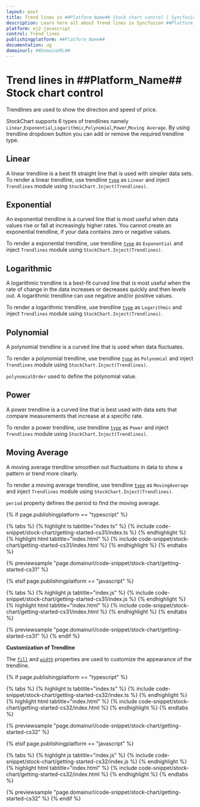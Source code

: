 ```yaml
---
layout: post
title: Trend lines in ##Platform_Name## Stock chart control | Syncfusion
description: Learn here all about Trend lines in Syncfusion ##Platform_Name## Stock chart control of Syncfusion Essential JS 2 and more.
platform: ej2-javascript
control: Trend lines 
publishingplatform: ##Platform_Name##
documentation: ug
domainurl: ##DomainURL##
---
```

<!-- markdownlint-disable MD036 -->

# Trend lines in ##Platform_Name## Stock chart control

Trendlines are used to show the direction and speed of price.

StockChart supports 6 types of trendlines namely `Linear`,`Exponential`,`Logarithmic`,`Polynomial`,`Power`,`Moving Average`. By using trendline dropdown button you can add or remove the required trendline type.

## Linear

A linear trendline is a best fit straight line that is used with simpler data sets. To render a linear trendline, use trendline [`type`](../api/stock-chart/stockChartTrendlineModel/#type) as `Linear` and inject `Trendlines` module using `StockChart.Inject(Trendlines)`.

## Exponential

An exponential trendline is a curved line that is most useful when data values rise or fall at increasingly higher rates. You cannot create an exponential trendline, if your data contains zero or negative values.

To render a exponential trendline, use trendline [`type`](../api/stock-chart/stockChartTrendlineModel/#type) as `Exponential` and inject
`Trendlines` module using `StockChart.Inject(Trendlines)`.

## Logarithmic

A logarithmic trendline is a best-fit curved line that is most useful when the rate of change in the data increases or decreases quickly and then levels out. A logarithmic trendline can use negative and/or positive values.

To render a logarithmic trendline, use trendline [`type`](../api/stock-chart/stockChartTrendlineModel/#type) as `Logarithmic` and inject
`Trendlines` module using `StockChart.Inject(Trendlines)`.

## Polynomial

A polynomial trendline is a curved line that is used when data fluctuates.

To render a polynomial trendline, use trendline [`type`](../api/stock-chart/stockChartTrendlineModel/#type) as `Polynomial` and inject
`Trendlines` module using `StockChart.Inject(Trendlines)`.

`polynomialOrder` used to define the polynomial value.

## Power

A power trendline is a curved line that is best used with data sets that compare measurements that increase at a specific rate.

To render a power trendline, use trendline [`type`](../api/stock-chart/stockChartTrendlineModel/#type) as `Power` and inject `Trendlines` module using `StockChart.Inject(Trendlines)`.

## Moving Average

A moving average trendline smoothen out fluctuations in data to show a pattern or trend more clearly.

To render a moving average trendline, use trendline [`type`](../api/stock-chart/stockChartTrendlineModel/#type) as `MovingAverage` and inject
`Trendlines` module using `StockChart.Inject(Trendlines)`.

`period` property defines the period to find the moving average.

{% if page.publishingplatform == "typescript" %}

 {% tabs %}
{% highlight ts tabtitle="index.ts" %}
{% include code-snippet/stock-chart/getting-started-cs31/index.ts %}
{% endhighlight %}
{% highlight html tabtitle="index.html" %}
{% include code-snippet/stock-chart/getting-started-cs31/index.html %}
{% endhighlight %}
{% endtabs %}
        
{% previewsample "page.domainurl/code-snippet/stock-chart/getting-started-cs31" %}

{% elsif page.publishingplatform == "javascript" %}

{% tabs %}
{% highlight js tabtitle="index.js" %}
{% include code-snippet/stock-chart/getting-started-cs31/index.js %}
{% endhighlight %}
{% highlight html tabtitle="index.html" %}
{% include code-snippet/stock-chart/getting-started-cs31/index.html %}
{% endhighlight %}
{% endtabs %}

{% previewsample "page.domainurl/code-snippet/stock-chart/getting-started-cs31" %}
{% endif %}

**Customization of Trendline**

The [`fill`](../api/stock-chart/stockChartTrendlineModel/#fill) and [`width`](../api/stock-chart/stockChartTrendlineModel/#width) properties are used to customize the appearance of the trendline.

{% if page.publishingplatform == "typescript" %}

 {% tabs %}
{% highlight ts tabtitle="index.ts" %}
{% include code-snippet/stock-chart/getting-started-cs32/index.ts %}
{% endhighlight %}
{% highlight html tabtitle="index.html" %}
{% include code-snippet/stock-chart/getting-started-cs32/index.html %}
{% endhighlight %}
{% endtabs %}
        
{% previewsample "page.domainurl/code-snippet/stock-chart/getting-started-cs32" %}

{% elsif page.publishingplatform == "javascript" %}

{% tabs %}
{% highlight js tabtitle="index.js" %}
{% include code-snippet/stock-chart/getting-started-cs32/index.js %}
{% endhighlight %}
{% highlight html tabtitle="index.html" %}
{% include code-snippet/stock-chart/getting-started-cs32/index.html %}
{% endhighlight %}
{% endtabs %}

{% previewsample "page.domainurl/code-snippet/stock-chart/getting-started-cs32" %}
{% endif %}